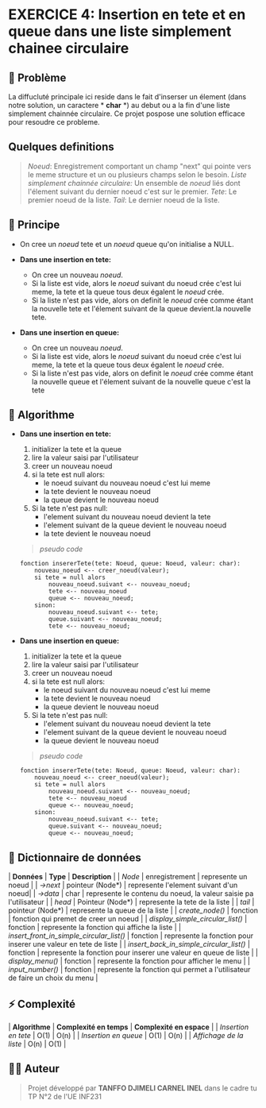 # **EXERCICE 4: Insertion en tete et en queue dans une liste simplement chainee circulaire**


## 📌 Problème
La diffucluté principale ici reside dans le fait d'inserser un élement (dans notre solution, un caractere * **char** *) 
au debut ou a la fin d'une liste simplement chainnée circulaire. 
Ce projet pospose une solution efficace pour resoudre ce probleme.


## Quelques definitions
> *Noeud*: Enregistrement comportant un champ "next" qui pointe vers le meme structure et un ou plusieurs champs selon le besoin.
> *Liste simplement chainnée circulaire:* Un ensemble de *noeud* liés dont l'élement suivant du dernier noeud c'est sur le premier.
> *Tete*: Le premier noeud de la liste.
> *Tail*: Le dernier noeud de la liste.


## 🔎 Principe
* On cree un *noeud* tete et un *noeud* queue qu'on initialise a NULL. 
* **Dans une insertion en tete:**
    - On cree un nouveau *noeud*. 
    - Si la liste est vide, alors le *noeud* suivant du noeud crée c'est lui meme, la tete et la queue tous deux égalent le *noeud* crée.
    - Si la liste n'est pas vide, alors on definit le *noeud* crée comme étant la nouvelle tete et l'élement suivant de la queue devient.la nouvelle tete.

* **Dans une insertion en queue:**
    - On cree un nouveau *noeud*. 
    - Si la liste est vide, alors le *noeud* suivant du noeud crée c'est lui meme, la tete et la queue tous deux égalent le *noeud* crée.
    - Si la liste n'est pas vide, alors on definit le *noeud* crée comme étant la nouvelle queue et l'élement suivant de la nouvelle queue c'est la tete 


## 🧮 Algorithme
* **Dans une insertion en tete:**
    1. initializer la tete et la queue
    2. lire la valeur saisi par l'utilisateur
    3. creer un nouveau noeud
    4. si la tete est null alors:
        - le noeud suivant du nouveau noeud c'est lui meme
        - la tete devient le nouveau noeud 
        - la queue devient le nouveau noeud
    5. Si la tete n'est pas null: 
        - l'element suivant du nouveau noeud devient la tete
        - l'element suivant de la queue devient le nouveau noeud
        - la tete devient le nouveau noeud
    
    > *pseudo code*
    ```pseudo 
    fonction insererTete(tete: Noeud, queue: Noeud, valeur: char):
        nouveau_noeud <-- creer_noeud(valeur);
        si tete = null alors
            nouveau_noeud.suivant <-- nouveau_noeud;
            tete <-- nouveau_noeud
            queue <-- nouveau_noeud;
        sinon:
            nouveau_noeud.suivant <-- tete;
            queue.suivant <-- nouveau_noeud;
            tete <-- nouveau_noeud;
    ```

* **Dans une insertion en queue:**
    1. initializer la tete et la queue
    2. lire la valeur saisi par l'utilisateur
    3. creer un nouveau noeud
    4. si la tete est null alors:
        - le noeud suivant du nouveau noeud c'est lui meme
        - la tete devient le nouveau noeud 
        - la queue devient le nouveau noeud
    5. Si la tete n'est pas null: 
        - l'element suivant du nouveau noeud devient la tete
        - l'element suivant de la queue devient le nouveau noeud
        - la queue devient le nouveau noeud

    > *pseudo code*
    ```pseudo 
    fonction insererTete(tete: Noeud, queue: Noeud, valeur: char):
        nouveau_noeud <-- creer_noeud(valeur);
        si tete = null alors
            nouveau_noeud.suivant <-- nouveau_noeud;
            tete <-- nouveau_noeud
            queue <-- nouveau_noeud;
        sinon:
            nouveau_noeud.suivant <-- tete;
            queue.suivant <-- nouveau_noeud;
            queue <-- nouveau_noeud;
    ```
    

## 📖 Dictionnaire de données

| **Données** | **Type** | **Description** |
| *Node* | enregistrement | represente un noeud |
| *->next* | pointeur (Node*) | represente l'element suivant d'un noeud|
| *->data* | char | represente le contenu du noeud, la valeur saisie pa l'utilisateur |
| *head* | Pointeur (Node*) | represente la tete de la liste |
| *tail* | pointeur (Node*) | represente la queue de la liste |
| *create_node()* | fonction | fonction qui premet de creer un noeud |
| *display_simple_circular_list()* | fonction | represente la fonction qui affiche la liste |
| *insert_front_in_simple_circular_list()* | fonction | represente la fonction pour inserer une valeur en tete de liste |
| *insert_back_in_simple_circular_list()* | fonction | represente la fonction pour inserer une valeur en queue de liste |
| *display_menu()* | fonction | represente la fonction pour afficher le menu |
| *input_number()* | fonction | represente la fonction qui permet a l'utilisateur de faire un choix du menu |

 
## ⚡ Complexité
| **Algorithme** | **Complexité en temps** | **Complexité en espace** |
| *Insertion en tete* | O(1) | O(n) | 
| *Insertion en queue* | O(1) | O(n) |
| *Affichage de la liste* | O(n) | O(1) |


## 👨‍💻 Auteur
> Projet développé par **TANFFO DJIMELI CARNEL INEL** dans le cadre tu TP N°2 de l'UE INF231
